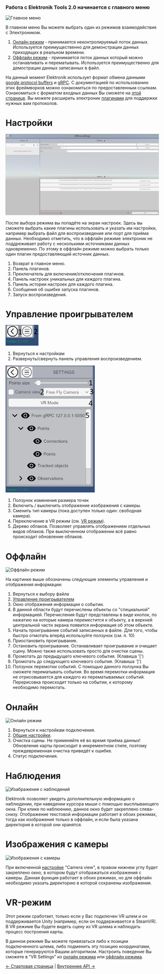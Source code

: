 ### Работа с Elektronik Tools 2.0 начинается с главного меню
![Главное меню](MainMenu.png)

В главном меню Вы можете выбрать один из режимов взаимодействия с Электроником.
1. [Онлайн режим](#Онлайн) - принимается неконтролируемый поток данных. 
   Используется преимущественно для демонстрации данных приходящих в реальном времени.
2. [Оффлайн режим](#Оффлайн) - принимается поток данных который можно останавливать и перематывать. 
   Используется преимущественно для демострации данных записанных в файл.

На данный момент Elektronik использует формат обмена данными
[google protocol buffers](https://developers.google.com/protocol-buffers/?hl=en) и [gRPC](https://grpc.io/).
С документацией по использованию этих фреймворков можно ознакомиться по предоставленным ссылкам.
Ознакомиться с форматом входных данных Вы сможете на [этой странице](Protobuf-RU.md).
Вы можете расширить электроник [плагинами](Plugins-RU.md) для поддержки нужных вам протоколов.

# Настройки

![Настройки](SettingsMenu.png)

После выбора режима вы попадёте на экран настроек. Здесь вы сможете выбрать какие плагины использовать и указать им настройки,
например выбрать файл для воспроизведения или порт для приёма данных.
Необходимо отметить, что в оффлайн режиме электроник не поддреживает работу с несколькими источниками данных одновременно.
По этому в оффлайн режиме можно выбрать только один плагин предоставляющий источник данных.

1. Возврат в главное меню.
2. Панель плагинов.
3. Преключатель для включения/отключения плагинов.
4. Панель настроек уникальных для каждого плагина.
5. Панель истории настроек для каждого плагина.
6. Сообщения об ошибке запуска плагинов.
7. Запуск воспроизведения.

# Управление проигрывателем

![](PlayerSettingsHided.png) 

1. Вернуться к настройкам
2. Развернуть/свернуть панель управления воспроизведением.

![](PlayerSettingsExpanded.png)

1. Ползунок изменения размера точек
2. Включить / выключить отображение изображения с камеры.
3. Сменить тип камеры (пока доступен только один: свободная камера).
4. Переключение в VR режим (см. [VR режим](#VR-режим)).
5. Дерево облаков. Позволяет управлять отображением отдельных видов облаков. 
   При выключенном отображении всё равно происходит обновление облаков.

# Оффлайн

![Оффлайн режим](OfflineMode.png)

На картинке выше обозначены следующие элементы управления и отображения информации:

1. Вернуться к выбору файла
2. [Управление проигрывателем](#Управление-проигрывателем)
3. Окно отображения информации о событии.
4. В данной области будут перечислены объекты со "специальной" информацией. 
    Перечисления будут представлены в виде кнопок, по нажатию на которые камера переместится к объекту, 
    а в верхней центральной части экрана появится информация об этом объекте.
5. Начать проигрывание событий записанных в файле. Для того, чтобы быстро отмотать вперёд используйте ползунок (см. п. 10)
6. Приостановить проигрывание.
7. Остановить проигрывание. Останавливает проигрывание и очищает сцену. Можно также использовать просто для очистки сцены.
8. Промотать до предыдущего ключевого события. (Клавиша '[')
9. Промотать до следующего ключевого события. (Клавиша ']')
10. Ползунок перемотки событий. С помощью данного ползунка Вы сможете перематывать события. 
    Во время перемотки информация не отрисовывается для каждого из перематываемых событий. 
    Перерисовка происходит только на событии, к которому необходимо перемотать. 

# Онлайн

![Онлайн режим](OnlineMode.png)

1. Вернуться к настройкам подключения.
2. [Общие настройки](#Настройки).
3. Очистка сцены. Не применяйте её во время приёма данных! 
   Обновление карты происходит в инкрементном стиле, поэтому преждевременная очистка приведёт к ошибке.
4. Статус подключения.

# Наблюдения

![Изабражения с наблюдений](Observations.png)

Elektronik позволяет увидеть дополнительную информацию о наблюдении, при наведении курсора мыши с помощью высплывающего окна.
При клике по наблюению, данное окно будет закреплено слева-снизу.
Отображение текстовой информации работает в обоих режимах, тогда как изображения только в оффлайн, 
и если была указана директория в которой они хранятся.

# Изображения с камеры

![Изображения с камеры](Camera.png)

При включенной [настройке](Настройки) "Camera view", в правом нижнем углу будет закреплено окно,
в котором будут отображаться изображения с камеры.
Данная функция работает в обоих режимах, но для оффлайн необходимо указать директорию в которой сохранены изображения.

# VR-режим

Этот режим сработает, только если у Вас подключен VR шлем и он поддерживается Unity 
(например, если он поддерживается в SteamVR). В VR режиме Вы будете видеть сцену из VR шлема и наблюдать процесс построения карты.

В данном режиме Вы можете привязаться либо к позиции подключенного шлема, либо подменить эту позицию координатами, 
которые генерируются Вашим алгоритмом. Настроить поведение Вы сможете в "VR Settings" из 
[онлайн режима](#Онлайн) или [оффлайн режима](#Оффлайн).

[<- Стартовая страница](Home-RU.md) | [Внутреннее API ->](API-RU.md)